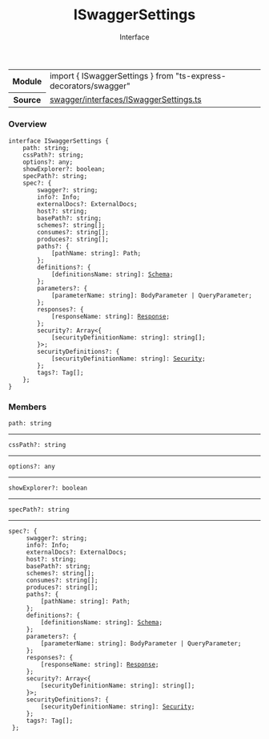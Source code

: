 <header class="symbol-info-header">    <h1 id="iswaggersettings">ISwaggerSettings</h1>    <label class="symbol-info-type-label interface">Interface</label>      </header>
<section class="symbol-info">      <table class="is-full-width">        <tbody>        <tr>          <th>Module</th>          <td>            <div class="lang-typescript">                <span class="token keyword">import</span> { ISwaggerSettings }                 <span class="token keyword">from</span>                 <span class="token string">"ts-express-decorators/swagger"</span>                            </div>          </td>        </tr>        <tr>          <th>Source</th>          <td>            <a href="https://romakita.github.io/ts-express-decorators/#//blob/v2.11.0/src/swagger/interfaces/ISwaggerSettings.ts#L0-L0">                swagger/interfaces/ISwaggerSettings.ts            </a>        </td>        </tr>                </tbody>      </table>    </section>

### Overview

<pre><code class="typescript-lang"><span class="token keyword">interface</span> ISwaggerSettings <span class="token punctuation">{</span>
    path<span class="token punctuation">:</span> <span class="token keyword">string</span><span class="token punctuation">;</span>
    cssPath?<span class="token punctuation">:</span> <span class="token keyword">string</span><span class="token punctuation">;</span>
    options?<span class="token punctuation">:</span> <span class="token keyword">any</span><span class="token punctuation">;</span>
    showExplorer?<span class="token punctuation">:</span> <span class="token keyword">boolean</span><span class="token punctuation">;</span>
    specPath?<span class="token punctuation">:</span> <span class="token keyword">string</span><span class="token punctuation">;</span>
    spec?<span class="token punctuation">:</span> <span class="token punctuation">{</span>
        swagger?<span class="token punctuation">:</span> <span class="token keyword">string</span><span class="token punctuation">;</span>
        info?<span class="token punctuation">:</span> Info<span class="token punctuation">;</span>
        externalDocs?<span class="token punctuation">:</span> ExternalDocs<span class="token punctuation">;</span>
        host?<span class="token punctuation">:</span> <span class="token keyword">string</span><span class="token punctuation">;</span>
        basePath?<span class="token punctuation">:</span> <span class="token keyword">string</span><span class="token punctuation">;</span>
        schemes?<span class="token punctuation">:</span> <span class="token keyword">string</span><span class="token punctuation">[</span><span class="token punctuation">]</span><span class="token punctuation">;</span>
        consumes?<span class="token punctuation">:</span> <span class="token keyword">string</span><span class="token punctuation">[</span><span class="token punctuation">]</span><span class="token punctuation">;</span>
        produces?<span class="token punctuation">:</span> <span class="token keyword">string</span><span class="token punctuation">[</span><span class="token punctuation">]</span><span class="token punctuation">;</span>
        paths?<span class="token punctuation">:</span> <span class="token punctuation">{</span>
            <span class="token punctuation">[</span>pathName<span class="token punctuation">:</span> <span class="token keyword">string</span><span class="token punctuation">]</span><span class="token punctuation">:</span> Path<span class="token punctuation">;</span>
        <span class="token punctuation">}</span><span class="token punctuation">;</span>
        definitions?<span class="token punctuation">:</span> <span class="token punctuation">{</span>
            <span class="token punctuation">[</span>definitionsName<span class="token punctuation">:</span> <span class="token keyword">string</span><span class="token punctuation">]</span><span class="token punctuation">:</span> <a href="#api/swagger/schema"><span class="token">Schema</span></a><span class="token punctuation">;</span>
        <span class="token punctuation">}</span><span class="token punctuation">;</span>
        parameters?<span class="token punctuation">:</span> <span class="token punctuation">{</span>
            <span class="token punctuation">[</span>parameterName<span class="token punctuation">:</span> <span class="token keyword">string</span><span class="token punctuation">]</span><span class="token punctuation">:</span> BodyParameter | QueryParameter<span class="token punctuation">;</span>
        <span class="token punctuation">}</span><span class="token punctuation">;</span>
        responses?<span class="token punctuation">:</span> <span class="token punctuation">{</span>
            <span class="token punctuation">[</span>responseName<span class="token punctuation">:</span> <span class="token keyword">string</span><span class="token punctuation">]</span><span class="token punctuation">:</span> <a href="#api/common/filters/response"><span class="token">Response</span></a><span class="token punctuation">;</span>
        <span class="token punctuation">}</span><span class="token punctuation">;</span>
        security?<span class="token punctuation">:</span> Array<<span class="token punctuation">{</span>
            <span class="token punctuation">[</span>securityDefinitionName<span class="token punctuation">:</span> <span class="token keyword">string</span><span class="token punctuation">]</span><span class="token punctuation">:</span> <span class="token keyword">string</span><span class="token punctuation">[</span><span class="token punctuation">]</span><span class="token punctuation">;</span>
        <span class="token punctuation">}</span>><span class="token punctuation">;</span>
        securityDefinitions?<span class="token punctuation">:</span> <span class="token punctuation">{</span>
            <span class="token punctuation">[</span>securityDefinitionName<span class="token punctuation">:</span> <span class="token keyword">string</span><span class="token punctuation">]</span><span class="token punctuation">:</span> <a href="#api/swagger/security"><span class="token">Security</span></a><span class="token punctuation">;</span>
        <span class="token punctuation">}</span><span class="token punctuation">;</span>
        tags?<span class="token punctuation">:</span> Tag<span class="token punctuation">[</span><span class="token punctuation">]</span><span class="token punctuation">;</span>
    <span class="token punctuation">}</span><span class="token punctuation">;</span>
<span class="token punctuation">}</span></code></pre>

### Members

<div class="method-overview"><pre><code class="typescript-lang">path<span class="token punctuation">:</span> <span class="token keyword">string</span></code></pre></div>
<hr />
<div class="method-overview"><pre><code class="typescript-lang">cssPath?<span class="token punctuation">:</span> <span class="token keyword">string</span></code></pre></div>
<hr />
<div class="method-overview"><pre><code class="typescript-lang">options?<span class="token punctuation">:</span> <span class="token keyword">any</span></code></pre></div>
<hr />
<div class="method-overview"><pre><code class="typescript-lang">showExplorer?<span class="token punctuation">:</span> <span class="token keyword">boolean</span></code></pre></div>
<hr />
<div class="method-overview"><pre><code class="typescript-lang">specPath?<span class="token punctuation">:</span> <span class="token keyword">string</span></code></pre></div>
<hr />
<div class="method-overview"><pre><code class="typescript-lang">spec?<span class="token punctuation">:</span> <span class="token punctuation">{</span>
     swagger?<span class="token punctuation">:</span> <span class="token keyword">string</span><span class="token punctuation">;</span>
     info?<span class="token punctuation">:</span> Info<span class="token punctuation">;</span>
     externalDocs?<span class="token punctuation">:</span> ExternalDocs<span class="token punctuation">;</span>
     host?<span class="token punctuation">:</span> <span class="token keyword">string</span><span class="token punctuation">;</span>
     basePath?<span class="token punctuation">:</span> <span class="token keyword">string</span><span class="token punctuation">;</span>
     schemes?<span class="token punctuation">:</span> <span class="token keyword">string</span><span class="token punctuation">[</span><span class="token punctuation">]</span><span class="token punctuation">;</span>
     consumes?<span class="token punctuation">:</span> <span class="token keyword">string</span><span class="token punctuation">[</span><span class="token punctuation">]</span><span class="token punctuation">;</span>
     produces?<span class="token punctuation">:</span> <span class="token keyword">string</span><span class="token punctuation">[</span><span class="token punctuation">]</span><span class="token punctuation">;</span>
     paths?<span class="token punctuation">:</span> <span class="token punctuation">{</span>
         <span class="token punctuation">[</span>pathName<span class="token punctuation">:</span> <span class="token keyword">string</span><span class="token punctuation">]</span><span class="token punctuation">:</span> Path<span class="token punctuation">;</span>
     <span class="token punctuation">}</span><span class="token punctuation">;</span>
     definitions?<span class="token punctuation">:</span> <span class="token punctuation">{</span>
         <span class="token punctuation">[</span>definitionsName<span class="token punctuation">:</span> <span class="token keyword">string</span><span class="token punctuation">]</span><span class="token punctuation">:</span> <a href="#api/swagger/schema"><span class="token">Schema</span></a><span class="token punctuation">;</span>
     <span class="token punctuation">}</span><span class="token punctuation">;</span>
     parameters?<span class="token punctuation">:</span> <span class="token punctuation">{</span>
         <span class="token punctuation">[</span>parameterName<span class="token punctuation">:</span> <span class="token keyword">string</span><span class="token punctuation">]</span><span class="token punctuation">:</span> BodyParameter | QueryParameter<span class="token punctuation">;</span>
     <span class="token punctuation">}</span><span class="token punctuation">;</span>
     responses?<span class="token punctuation">:</span> <span class="token punctuation">{</span>
         <span class="token punctuation">[</span>responseName<span class="token punctuation">:</span> <span class="token keyword">string</span><span class="token punctuation">]</span><span class="token punctuation">:</span> <a href="#api/common/filters/response"><span class="token">Response</span></a><span class="token punctuation">;</span>
     <span class="token punctuation">}</span><span class="token punctuation">;</span>
     security?<span class="token punctuation">:</span> Array<<span class="token punctuation">{</span>
         <span class="token punctuation">[</span>securityDefinitionName<span class="token punctuation">:</span> <span class="token keyword">string</span><span class="token punctuation">]</span><span class="token punctuation">:</span> <span class="token keyword">string</span><span class="token punctuation">[</span><span class="token punctuation">]</span><span class="token punctuation">;</span>
     <span class="token punctuation">}</span>><span class="token punctuation">;</span>
     securityDefinitions?<span class="token punctuation">:</span> <span class="token punctuation">{</span>
         <span class="token punctuation">[</span>securityDefinitionName<span class="token punctuation">:</span> <span class="token keyword">string</span><span class="token punctuation">]</span><span class="token punctuation">:</span> <a href="#api/swagger/security"><span class="token">Security</span></a><span class="token punctuation">;</span>
     <span class="token punctuation">}</span><span class="token punctuation">;</span>
     tags?<span class="token punctuation">:</span> Tag<span class="token punctuation">[</span><span class="token punctuation">]</span><span class="token punctuation">;</span>
 <span class="token punctuation">}</span><span class="token punctuation">;</span></code></pre></div>
